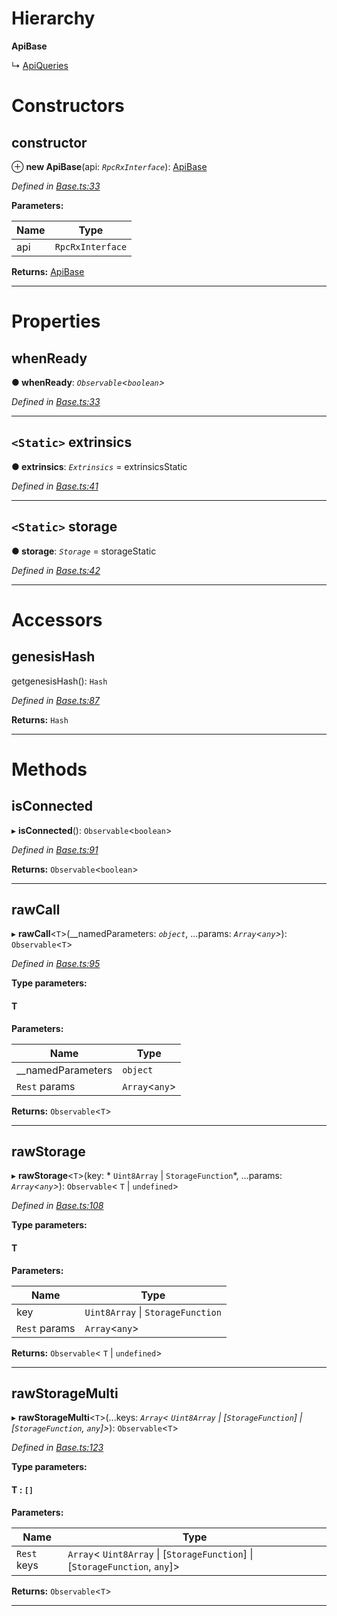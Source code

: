 

# Hierarchy

**ApiBase**

↳  [ApiQueries](_queries_.apiqueries.md)

# Constructors

<a id="constructor"></a>

##  constructor

⊕ **new ApiBase**(api: *`RpcRxInterface`*): [ApiBase](_base_.apibase.md)

*Defined in [Base.ts:33](https://github.com/polkadot-js/api/blob/1a47d55/packages/api-observable/src/Base.ts#L33)*

**Parameters:**

| Name | Type |
| ------ | ------ |
| api | `RpcRxInterface` |

**Returns:** [ApiBase](_base_.apibase.md)

___

# Properties

<a id="whenready"></a>

##  whenReady

**● whenReady**: *`Observable`<`boolean`>*

*Defined in [Base.ts:33](https://github.com/polkadot-js/api/blob/1a47d55/packages/api-observable/src/Base.ts#L33)*

___
<a id="extrinsics"></a>

## `<Static>` extrinsics

**● extrinsics**: *`Extrinsics`* =  extrinsicsStatic

*Defined in [Base.ts:41](https://github.com/polkadot-js/api/blob/1a47d55/packages/api-observable/src/Base.ts#L41)*

___
<a id="storage"></a>

## `<Static>` storage

**● storage**: *`Storage`* =  storageStatic

*Defined in [Base.ts:42](https://github.com/polkadot-js/api/blob/1a47d55/packages/api-observable/src/Base.ts#L42)*

___

# Accessors

<a id="genesishash"></a>

##  genesisHash

getgenesisHash(): `Hash`

*Defined in [Base.ts:87](https://github.com/polkadot-js/api/blob/1a47d55/packages/api-observable/src/Base.ts#L87)*

**Returns:** `Hash`

___

# Methods

<a id="isconnected"></a>

##  isConnected

▸ **isConnected**(): `Observable`<`boolean`>

*Defined in [Base.ts:91](https://github.com/polkadot-js/api/blob/1a47d55/packages/api-observable/src/Base.ts#L91)*

**Returns:** `Observable`<`boolean`>

___
<a id="rawcall"></a>

##  rawCall

▸ **rawCall**<`T`>(__namedParameters: *`object`*, ...params: *`Array`<`any`>*): `Observable`<`T`>

*Defined in [Base.ts:95](https://github.com/polkadot-js/api/blob/1a47d55/packages/api-observable/src/Base.ts#L95)*

**Type parameters:**

#### T 
**Parameters:**

| Name | Type |
| ------ | ------ |
| __namedParameters | `object` |
| `Rest` params | `Array`<`any`> |

**Returns:** `Observable`<`T`>

___
<a id="rawstorage"></a>

##  rawStorage

▸ **rawStorage**<`T`>(key: * `Uint8Array` &#124; `StorageFunction`*, ...params: *`Array`<`any`>*): `Observable`< `T` &#124; `undefined`>

*Defined in [Base.ts:108](https://github.com/polkadot-js/api/blob/1a47d55/packages/api-observable/src/Base.ts#L108)*

**Type parameters:**

#### T 
**Parameters:**

| Name | Type |
| ------ | ------ |
| key |  `Uint8Array` &#124; `StorageFunction`|
| `Rest` params | `Array`<`any`> |

**Returns:** `Observable`< `T` &#124; `undefined`>

___
<a id="rawstoragemulti"></a>

##  rawStorageMulti

▸ **rawStorageMulti**<`T`>(...keys: *`Array`< `Uint8Array` &#124; [`StorageFunction`] &#124; [`StorageFunction`, `any`]>*): `Observable`<`T`>

*Defined in [Base.ts:123](https://github.com/polkadot-js/api/blob/1a47d55/packages/api-observable/src/Base.ts#L123)*

**Type parameters:**

#### T :  `[]`
**Parameters:**

| Name | Type |
| ------ | ------ |
| `Rest` keys | `Array`< `Uint8Array` &#124; [`StorageFunction`] &#124; [`StorageFunction`, `any`]> |

**Returns:** `Observable`<`T`>

___

